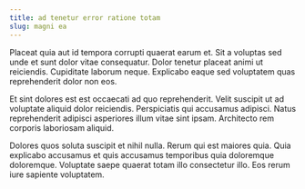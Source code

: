 ```yaml
---
title: ad tenetur error ratione totam
slug: magni ea
---
```


Placeat quia aut id tempora corrupti quaerat earum et. Sit a voluptas sed unde et sunt dolor vitae consequatur. Dolor tenetur placeat animi ut reiciendis. Cupiditate laborum neque. Explicabo eaque sed voluptatem quas reprehenderit dolor non eos.

Et sint dolores est est occaecati ad quo reprehenderit. Velit suscipit ut ad voluptate aliquid dolor reiciendis. Perspiciatis qui accusamus adipisci. Natus reprehenderit adipisci asperiores illum vitae sint ipsam. Architecto rem corporis laboriosam aliquid.

Dolores quos soluta suscipit et nihil nulla. Rerum qui est maiores quia. Quia explicabo accusamus et quis accusamus temporibus quia doloremque doloremque. Voluptate saepe quaerat totam illo consectetur illo. Eos rerum iure sapiente voluptatem.
